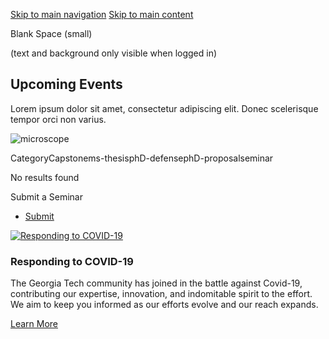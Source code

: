 [Skip to main navigation](https://me.gatech.edu/events/day/20250314?title=&field_event_type_target_id=All#main-navigation) [Skip to main content](https://me.gatech.edu/events/day/20250314?title=&field_event_type_target_id=All#main-content)

Blank Space (small)

(text and background only visible when logged in)

## Upcoming Events

Lorem ipsum dolor sit amet, consectetur adipiscing elit. Donec scelerisque tempor orci non varius.

![microscope](https://me.gatech.edu/sites/default/files/2021-03/michael-longmire-L9EV3OogLh0-unsplash2_0.jpeg)

CategoryCapstonems-thesisphD-defensephD-proposalseminar

No results found







Submit a Seminar

- [Submit](https://me.gatech.edu/submit-your-seminar)

[![Responding to COVID-19](https://me.gatech.edu/sites/default/files/2021-03/dylan-ferreira-HJmxky8Fvmo-unsplash%402x_1.png)](http://www.google.ca/)

### Responding to COVID-19

The Georgia Tech community has joined in the battle against Covid-19, contributing our expertise, innovation, and indomitable spirit to the effort. We aim to keep you informed as our efforts evolve and our reach expands.

[Learn More](http://www.google.ca/)